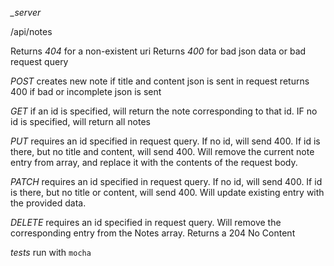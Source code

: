 *_server*

  /api/notes

  Returns _404_ for a non-existent uri
  Returns _400_ for bad json data or bad request query

  _POST_ creates new note if title and content json is sent in request
  returns 400 if bad or incomplete json is sent

  _GET_ if an id is specified, will return the note corresponding to that id.
  IF no id is specified, will return all notes

  _PUT_ requires an id specified in request query. If no id, will send 400. If id is there, but no
  title and content, will send 400.
  Will remove the current note entry from array, and replace it with the contents of the request body.

  _PATCH_ requires an id specified in request query. If no id, will send 400. If id is there, but no
  title or content, will send 400. Will update existing entry with the provided data.

  _DELETE_ requires an id specified in request query. Will remove the corresponding entry from the Notes array. Returns a 204 No Content

  *tests*
  run with `mocha`
